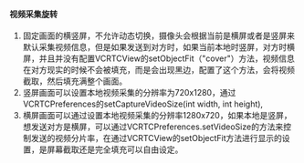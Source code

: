 #### 视频采集旋转

1. 固定画面的横竖屏，不允许动态切换，摄像头会根据当前是横屏或者是竖屏来默认采集视频信息，但是如果发送到对方时，如果当前本地时竖屏，对方时横屏，并且并没有配置VCRTCView的setObjectFit（"cover"）方法，视频信息在对方现实的时候不会被填充，而是会出现黑边，配置了这个方法，会将视频截取，然后填充满整个画面。
2. 竖屏画面可以设置本地视频采集的分辨率为720x1280，通过VCRTCPreferences的setCaptureVideoSize(int width, int height),
3. 横屏画面可以通过设置本地视频采集的分辨率1280x720，如果本地是竖屏，想发送对方是横屏，可以通过VCRTCPreferences.setVideoSize的方法来控制发送的视频分片率，在通过VCRTCView的setObjectFit方法进行显示的设置，是屏幕截取还是完全填充可以自由设定。